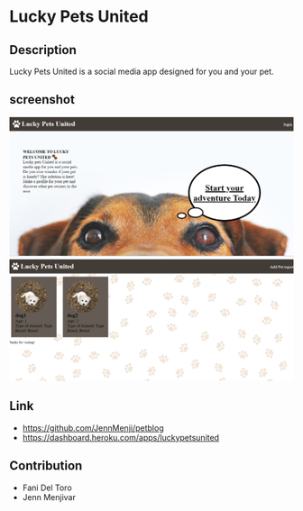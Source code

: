 # Lucky Pets United

## Description
Lucky Pets United is a social media app designed for you and your pet. 

## screenshot

![screenshot](./public\images\loggedOutScreen.png)
![screenshot](./public\images\loggedInScreen.png)
## Link
* https://github.com/JennMenji/petblog
* https://dashboard.heroku.com/apps/luckypetsunited

## Contribution
* Fani Del Toro
* Jenn Menjivar
